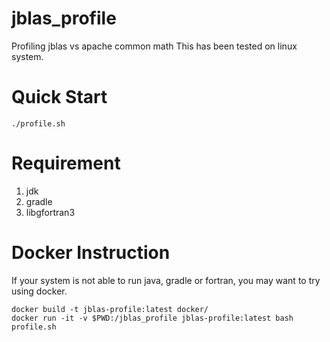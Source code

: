 # jblas_profile

Profiling jblas vs apache common math
This has been tested on linux system.

# Quick Start

```
./profile.sh
```

# Requirement

1. jdk
2. gradle
3. libgfortran3

# Docker Instruction

If your system is not able to run java, gradle or fortran, you may want to try using docker.

```
docker build -t jblas-profile:latest docker/
docker run -it -v $PWD:/jblas_profile jblas-profile:latest bash profile.sh
```
